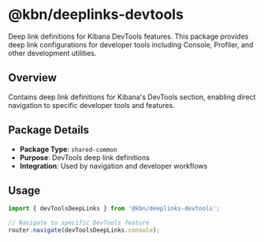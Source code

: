 # @kbn/deeplinks-devtools

Deep link definitions for Kibana DevTools features. This package provides deep link configurations for developer tools including Console, Profiler, and other development utilities.

## Overview

Contains deep link definitions for Kibana's DevTools section, enabling direct navigation to specific developer tools and features.

## Package Details

- **Package Type**: `shared-common`
- **Purpose**: DevTools deep link definitions
- **Integration**: Used by navigation and developer workflows

## Usage

```typescript
import { devToolsDeepLinks } from '@kbn/deeplinks-devtools';

// Navigate to specific DevTools feature
router.navigate(devToolsDeepLinks.console);
```
